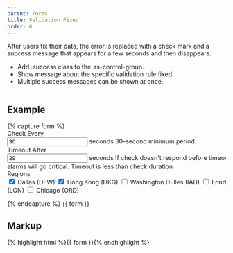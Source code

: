 ```yaml
---
parent: Forms
title: Validation Fixed
order: 6
---
```

<p>After users fix their data, the error is replaced with a check mark and a success message that appears for a few seconds and then disappears.</p>
<ul>
  <li>Add .success class to the .rs-control-group.</li>
  <li>Show message about the specific validation rule fixed.</li>
  <li>Multiple success messages can be shown at once.</li>
</ul>
<div style="overflow: hidden;">
  <div class="rs-pull-left" style="width: 550px; margin-right: 2em;">
<h2>Example</h2>
{% capture form %}
<form class="rs-form-horizontal rs-form-medium">
  <div class="rs-control-group">
    <label class="rs-control-label">Check Every</label>
    <div class="rs-controls">
      <input type="text" class="rs-input-mini" value="30">
      <span class="rs-help-inline">seconds</span>
      <span class="rs-help-block">30-second minimum period.</span>
    </div>
  </div>
  <div class="rs-control-group success">
    <label class="rs-control-label">Timeout After</label>
    <div class="rs-controls">
      <input type="text" class="rs-input-mini" value="29">
      <span class="rs-help-inline">seconds</span>
      <span class="rs-help-block">
        If check doesn't respond before timeout, alarms will go critical.
      </span>
      <span class="rs-validation-inline">
        <i class="rs-validation-indicator"></i>
        Timeout is less than check duration
      </span>
    </div>
  </div>
  <div class="rs-control-group">
    <label class="rs-control-label">Regions</label>
    <div class="rs-controls">
      <label class="rs-checkbox">
        <input type="checkbox" checked>
        Dallas (DFW)
      </label>
      <label class="rs-checkbox">
        <input type="checkbox" checked>
        Hong Kong (HKG)
      </label>
      <label class="rs-checkbox">
        <input type="checkbox">
        Washington Dulles (IAD)
      </label>
      <label class="rs-checkbox">
        <input type="checkbox">
        London (LON)
      </label>
      <label class="rs-checkbox">
        <input type="checkbox">
        Chicago (ORD)
      </label>
    </div>
  </div>
</form>
{% endcapture %}
{{ form }}
</div>
<div class="rs-pull-left">
<h2>Markup</h2>
{% highlight html %}{{ form }}{% endhighlight %}
</div>
</div>